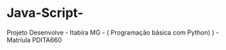 # Java-Script-
Projeto Desenvolve - Itabira MG - ( Programação básica com Python) ) - Matríula PDITA660
